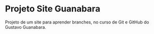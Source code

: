 # Projeto Site Guanabara
 Projeto de um site para aprender branches, no curso de Git e GitHub do Gustavo Guanabara.
